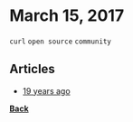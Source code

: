 # March 15, 2017

`curl` `open source` `community`

## Articles

- [19 years ago](https://daniel.haxx.se/blog/2017/03/20/19-years-ago/)


[__Back__](../README.md)
